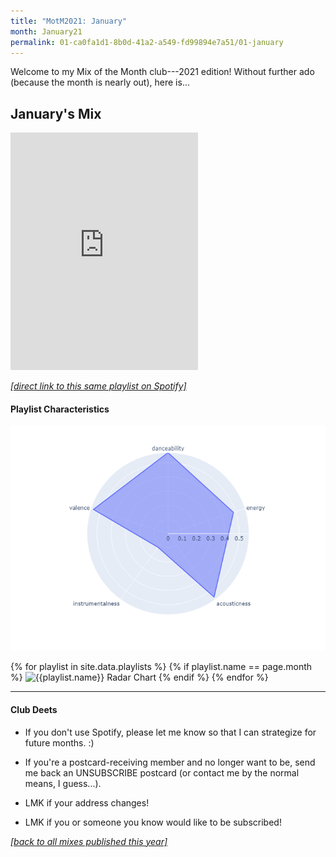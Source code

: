 ```yaml
---
title: "MotM2021: January"
month: January21
permalink: 01-ca0fa1d1-8b0d-41a2-a549-fd99894e7a51/01-january
---
```


Welcome to my Mix of the Month club---2021 edition! Without further ado (because the month is nearly out), here is...

## January's Mix

<iframe src="https://open.spotify.com/embed/playlist/2iFlt7F1azJXxclou9ze0M" width="300" height="380" frameborder="0" allowtransparency="true" allow="encrypted-media"></iframe>

[_[direct link to this same playlist on Spotify]_](https://open.spotify.com/playlist/2iFlt7F1azJXxclou9ze0M?si=GpSW_X-NRZG97Jx_NCPm3Q)

#### Playlist Characteristics

![January Radar Chart](../assets/January21-radar.png)

{% for playlist in site.data.playlists %}
    {% if playlist.name == page.month %}
![{{playlist.name}} Radar Chart]({{playlist.image_loc}})
    {% endif %}
{% endfor %}

-----

#### Club Deets
- If you don't use Spotify, please let me know so that I can strategize for future months. :)

- If you're a postcard-receiving member and no longer want to be, send me back an UNSUBSCRIBE postcard (or contact me by the normal means, I guess...).

- LMK if your address changes!

- LMK if you or someone you know would like to be subscribed!

[_[back to all mixes published this year]_](../index.md)

